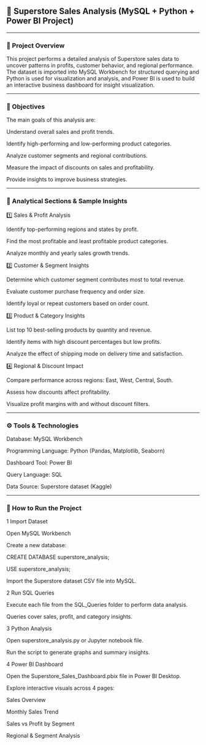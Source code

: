 ## 🛒 Superstore Sales Analysis (MySQL + Python + Power BI Project)

***

### 📌 Project Overview
This project performs a detailed analysis of Superstore sales data to uncover patterns in profits, customer behavior, and regional performance.
The dataset is imported into MySQL Workbench for structured querying and Python is used for visualization and analysis, and Power BI is used to build an interactive business dashboard for insight visualization.

***

### 🎯 Objectives
The main goals of this analysis are:

Understand overall sales and profit trends.

Identify high-performing and low-performing product categories.

Analyze customer segments and regional contributions.

Measure the impact of discounts on sales and profitability.

Provide insights to improve business strategies.

***

### 🧠 Analytical Sections & Sample Insights

1️⃣ Sales & Profit Analysis

Identify top-performing regions and states by profit.

Find the most profitable and least profitable product categories.

Analyze monthly and yearly sales growth trends.

2️⃣ Customer & Segment Insights

Determine which customer segment contributes most to total revenue.

Evaluate customer purchase frequency and order size.

Identify loyal or repeat customers based on order count.

3️⃣ Product & Category Insights

List top 10 best-selling products by quantity and revenue.

Identify items with high discount percentages but low profits.

Analyze the effect of shipping mode on delivery time and satisfaction.

4️⃣ Regional & Discount Impact

Compare performance across regions: East, West, Central, South.

Assess how discounts affect profitability.

Visualize profit margins with and without discount filters.

***

### ⚙️ Tools & Technologies

Database: MySQL Workbench

Programming Language: Python (Pandas, Matplotlib, Seaborn)

Dashboard Tool: Power BI

Query Language: SQL

Data Source: Superstore dataset (Kaggle)

***

### 🧾 How to Run the Project

1 Import Dataset

Open MySQL Workbench

Create a new database:

CREATE DATABASE superstore_analysis;

USE superstore_analysis;

Import the Superstore dataset CSV file into MySQL.

2 Run SQL Queries

Execute each file from the SQL_Queries folder to perform data analysis.

Queries cover sales, profit, and category insights.

3 Python Analysis

Open superstore_analysis.py or Jupyter notebook file.

Run the script to generate graphs and summary insights.

4 Power BI Dashboard

Open the Superstore_Sales_Dashboard.pbix file in Power BI Desktop.

Explore interactive visuals across 4 pages:

Sales Overview

Monthly Sales Trend

Sales vs Profit by Segment

Regional & Segment Analysis
